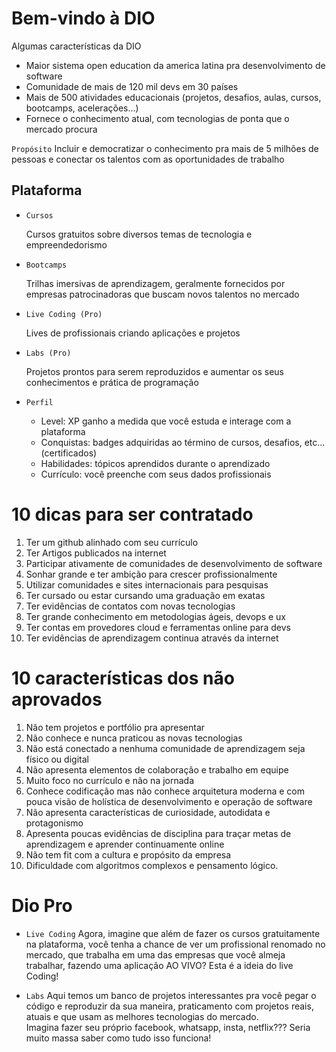 # Bem-vindo à DIO

Algumas características da DIO

- Maior sistema open education da america latina pra desenvolvimento de software
- Comunidade de mais de 120 mil devs em 30 países
- Mais de 500 atividades educacionais (projetos, desafios, aulas, cursos, bootcamps, acelerações...)
- Fornece o conhecimento atual, com tecnologias de ponta que o mercado procura
 
`Propósito` Incluir e democratizar o conhecimento pra mais de 5 milhões de pessoas e conectar os talentos 
  com as oportunidades de trabalho

## Plataforma

- `Cursos`
  
  Cursos gratuitos sobre diversos temas de tecnologia e empreendedorismo  
- `Bootcamps`

  Trilhas imersivas de aprendizagem, geralmente fornecidos por empresas patrocinadoras que buscam novos talentos no
  mercado
- `Live Coding (Pro)` 
  
    Lives de profissionais criando aplicações e projetos
- `Labs (Pro)` 
    
    Projetos prontos para serem reproduzidos e aumentar os seus conhecimentos e prática de programação
- `Perfil`
    - Level: XP ganho a medida que você estuda e interage com a plataforma
    - Conquistas: badges adquiridas ao término de cursos, desafios, etc... (certificados)
    - Habilidades: tópicos aprendidos durante o aprendizado
    - Currículo: você preenche com seus dados profissionais
  
# 10 dicas para ser contratado

1. Ter um github alinhado com seu currículo
1. Ter Artigos publicados na internet
1. Participar ativamente de comunidades de desenvolvimento de software
1. Sonhar grande e ter ambição para crescer profissionalmente
1. Utilizar comunidades e sites internacionais para pesquisas
1. Ter cursado ou estar cursando uma graduação em exatas
1. Ter evidências de contatos com novas tecnologias
1. Ter grande conhecimento em metodologias ágeis, devops e ux
1. Ter contas em provedores cloud e ferramentas online para devs
1. Ter evidências de aprendizagem continua através da internet

# 10 características dos não aprovados

1. Não tem projetos e portfólio pra apresentar
1. Não conhece e nunca praticou as novas tecnologias
1. Não está conectado a nenhuma comunidade de aprendizagem seja físico ou digital
1. Não apresenta elementos de colaboração e trabalho em equipe
1. Muito foco no currículo e não na jornada
1. Conhece codificação mas não conhece arquitetura moderna e com pouca visão de holística de 
desenvolvimento e operação de software
1. Não apresenta características de curiosidade, autodidata e protagonismo
1. Apresenta poucas evidências de disciplina para traçar metas de aprendizagem e aprender continuamente online
1. Não tem fit com a cultura e propósito da empresa
1. Dificuldade com algoritmos complexos e pensamento lógico.

# Dio Pro

- `Live Coding`
  Agora, imagine que além de fazer os cursos gratuitamente na plataforma, você tenha a chance de ver um profissional
  renomado no mercado, que trabalha em uma das empresas que você almeja trabalhar, fazendo uma aplicação AO VIVO?
  Esta é a ideia do live Coding!
  
- `Labs`
Aqui temos um banco de projetos interessantes pra você pegar o código e reproduzir da sua maneira, praticamento
  com projetos reais, atuais e que usam as melhores tecnologias do mercado.  
  Imagina fazer seu próprio facebook, whatsapp, insta, netflix??? Seria muito massa saber como tudo isso funciona!